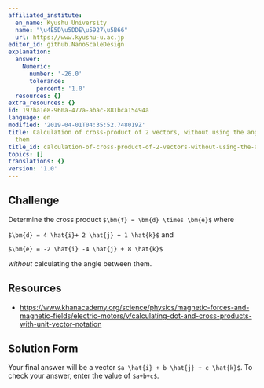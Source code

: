 ```yaml
---
affiliated_institute:
  en_name: Kyushu University
  name: "\u4E5D\u5DDE\u5927\u5B66"
  url: https://www.kyushu-u.ac.jp
editor_id: github.NanoScaleDesign
explanation:
  answer:
    Numeric:
      number: '-26.0'
      tolerance:
        percent: '1.0'
  resources: {}
extra_resources: {}
id: 197ba1e8-960a-477a-abac-881bca15494a
language: en
modified: '2019-04-01T04:35:52.748019Z'
title: Calculation of cross-product of 2 vectors, without using the angle between
  them
title_id: calculation-of-cross-product-of-2-vectors-without-using-the-angle-between-them
topics: []
translations: {}
version: '1.0'
---
```


## Challenge
Determine the cross product `$\bm{f} = \bm{d} \times \bm{e}$` where

`$\bm{d} = 4 \hat{i}+ 2 \hat{j} + 1 \hat{k}$` and

`$\bm{e} = -2 \hat{i} -4 \hat{j} + 8 \hat{k}$`

*without* calculating the angle between them.


## Resources
- https://www.khanacademy.org/science/physics/magnetic-forces-and-magnetic-fields/electric-motors/v/calculating-dot-and-cross-products-with-unit-vector-notation


## Solution Form
Your final answer will be a vector `$a \hat{i} + b \hat{j} + c \hat{k}$`. To check your answer, enter the value of `$a+b+c$`.
